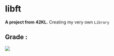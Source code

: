 # libft
<h/> <b/> A project from 42KL.</b> </h>
Creating my very own `Library`

## Grade :

![](https://badge42.vercel.app/api/v2/cl31j44h0007809mep6of7oak/project/2609986)
